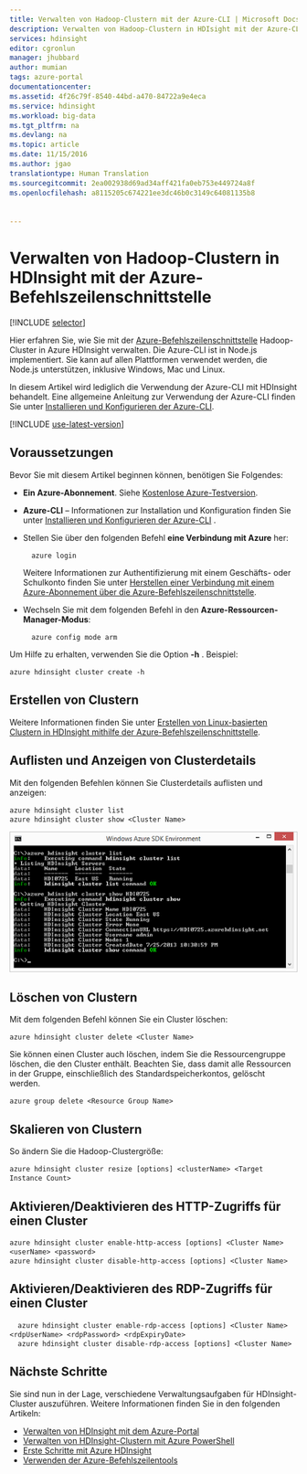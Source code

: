 ```yaml
---
title: Verwalten von Hadoop-Clustern mit der Azure-CLI | Microsoft Docs
description: Verwalten von Hadoop-Clustern in HDIsight mit der Azure-CLI
services: hdinsight
editor: cgronlun
manager: jhubbard
author: mumian
tags: azure-portal
documentationcenter: 
ms.assetid: 4f26c79f-8540-44bd-a470-84722a9e4eca
ms.service: hdinsight
ms.workload: big-data
ms.tgt_pltfrm: na
ms.devlang: na
ms.topic: article
ms.date: 11/15/2016
ms.author: jgao
translationtype: Human Translation
ms.sourcegitcommit: 2ea002938d69ad34aff421fa0eb753e449724a8f
ms.openlocfilehash: a8115205c674221ee3dc46b0c3149c64081135b8


---
```

# <a name="manage-hadoop-clusters-in-hdinsight-using-the-azure-cli"></a>Verwalten von Hadoop-Clustern in HDInsight mit der Azure-Befehlszeilenschnittstelle
[!INCLUDE [selector](../../includes/hdinsight-portal-management-selector.md)]

Hier erfahren Sie, wie Sie mit der [Azure-Befehlszeilenschnittstelle](../xplat-cli-install.md) Hadoop-Cluster in Azure HDInsight verwalten. Die Azure-CLI ist in Node.js implementiert. Sie kann auf allen Plattformen verwendet werden, die Node.js unterstützen, inklusive Windows, Mac und Linux.

In diesem Artikel wird lediglich die Verwendung der Azure-CLI mit HDInsight behandelt. Eine allgemeine Anleitung zur Verwendung der Azure-CLI finden Sie unter [Installieren und Konfigurieren der Azure-CLI][azure-command-line-tools].

[!INCLUDE [use-latest-version](../../includes/hdinsight-use-latest-cli.md)]

## <a name="prerequisites"></a>Voraussetzungen
Bevor Sie mit diesem Artikel beginnen können, benötigen Sie Folgendes:

* **Ein Azure-Abonnement**. Siehe [Kostenlose Azure-Testversion](https://azure.microsoft.com/documentation/videos/get-azure-free-trial-for-testing-hadoop-in-hdinsight/).
* **Azure-CLI** – Informationen zur Installation und Konfiguration finden Sie unter [Installieren und Konfigurieren der Azure-CLI](../xplat-cli-install.md) .
* Stellen Sie über den folgenden Befehl **eine Verbindung mit Azure** her:
  
        azure login
  
    Weitere Informationen zur Authentifizierung mit einem Geschäfts- oder Schulkonto finden Sie unter [Herstellen einer Verbindung mit einem Azure-Abonnement über die Azure-Befehlszeilenschnittstelle](../xplat-cli-connect.md).
* Wechseln Sie mit dem folgenden Befehl in den **Azure-Ressourcen-Manager-Modus**:
  
        azure config mode arm

Um Hilfe zu erhalten, verwenden Sie die Option **-h** .  Beispiel:

    azure hdinsight cluster create -h

## <a name="create-clusters"></a>Erstellen von Clustern
Weitere Informationen finden Sie unter [Erstellen von Linux-basierten Clustern in HDInsight mithilfe der Azure-Befehlszeilenschnittstelle](hdinsight-hadoop-create-linux-clusters-azure-cli.md).

## <a name="list-and-show-cluster-details"></a>Auflisten und Anzeigen von Clusterdetails
Mit den folgenden Befehlen können Sie Clusterdetails auflisten und anzeigen:

    azure hdinsight cluster list
    azure hdinsight cluster show <Cluster Name>

![HDI.CLIListCluster][image-cli-clusterlisting]

## <a name="delete-clusters"></a>Löschen von Clustern
Mit dem folgenden Befehl können Sie ein Cluster löschen:

    azure hdinsight cluster delete <Cluster Name>

Sie können einen Cluster auch löschen, indem Sie die Ressourcengruppe löschen, die den Cluster enthält. Beachten Sie, dass damit alle Ressourcen in der Gruppe, einschließlich des Standardspeicherkontos, gelöscht werden.

    azure group delete <Resource Group Name>

## <a name="scale-clusters"></a>Skalieren von Clustern
So ändern Sie die Hadoop-Clustergröße:

    azure hdinsight cluster resize [options] <clusterName> <Target Instance Count>


## <a name="enabledisable-http-access-for-a-cluster"></a>Aktivieren/Deaktivieren des HTTP-Zugriffs für einen Cluster
    azure hdinsight cluster enable-http-access [options] <Cluster Name> <userName> <password>
    azure hdinsight cluster disable-http-access [options] <Cluster Name>

## <a name="enabledisable-rdp-access-for-a-cluster"></a>Aktivieren/Deaktivieren des RDP-Zugriffs für einen Cluster
      azure hdinsight cluster enable-rdp-access [options] <Cluster Name> <rdpUserName> <rdpPassword> <rdpExpiryDate>
      azure hdinsight cluster disable-rdp-access [options] <Cluster Name>


## <a name="next-steps"></a>Nächste Schritte
Sie sind nun in der Lage, verschiedene Verwaltungsaufgaben für HDInsight-Cluster auszuführen. Weitere Informationen finden Sie in den folgenden Artikeln:

* [Verwalten von HDInsight mit dem Azure-Portal][hdinsight-admin-portal]
* [Verwalten von HDInsight-Clustern mit Azure PowerShell][hdinsight-admin-powershell]
* [Erste Schritte mit Azure HDInsight][hdinsight-get-started]
* [Verwenden der Azure-Befehlszeilentools][azure-command-line-tools]

[azure-command-line-tools]: ../xplat-cli-install.md
[azure-create-storageaccount]: ../storage-create-storage-account.md
[azure-purchase-options]: http://azure.microsoft.com/pricing/purchase-options/
[azure-member-offers]: http://azure.microsoft.com/pricing/member-offers/
[azure-free-trial]: http://azure.microsoft.com/pricing/free-trial/


[hdinsight-admin-portal]: hdinsight-administer-use-management-portal.md
[hdinsight-admin-powershell]: hdinsight-administer-use-powershell.md
[hdinsight-get-started]: hdinsight-hadoop-linux-tutorial-get-started.md

[image-cli-account-download-import]: ./media/hdinsight-administer-use-command-line/HDI.CLIAccountDownloadImport.png
[image-cli-clustercreation]: ./media/hdinsight-administer-use-command-line/HDI.CLIClusterCreation.png
[image-cli-clustercreation-config]: ./media/hdinsight-administer-use-command-line/HDI.CLIClusterCreationConfig.png
[image-cli-clusterlisting]: ./media/hdinsight-administer-use-command-line/HDI.CLIListClusters.png "Auflisten und Anzeigen von Clustern"



<!--HONumber=Nov16_HO3-->



